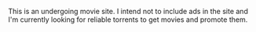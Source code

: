 This is an undergoing movie site. I intend not to include ads in the site and I'm currently looking for reliable torrents to get movies and promote them.
